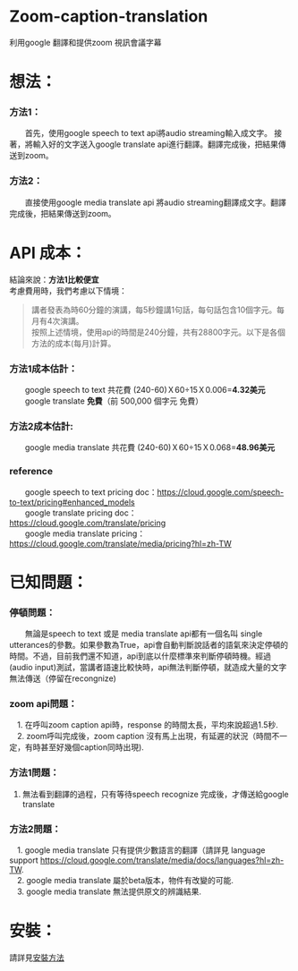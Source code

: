 # Zoom-caption-translation
利用google 翻譯和提供zoom 視訊會議字幕
# 想法：    
### 方法1：   
&emsp;&emsp;首先，使用google speech to text api將audio streaming輸入成文字。 
接著，將輸入好的文字送入google translate api進行翻譯。翻譯完成後，把結果傳送到zoom。    
### 方法2：
&emsp;&emsp;直接使用google media translate api 將audio streaming翻譯成文字。翻譯完成後，把結果傳送到zoom。    

# API 成本：
結論來說：**方法1比較便宜**     
考慮費用時，我們考慮以下情境：    
>講者發表為時60分鐘的演講，每5秒鐘講1句話，每句話包含10個字元。每月有4次演講。  
按照上述情境，使用api的時間是240分鐘，共有28800字元。以下是各個方法的成本(每月)計算。 
### 方法1成本估計：    
&emsp;&emsp;google speech to text 共花費 (240-60)Ｘ60÷15Ｘ0.006=**4.32美元**   
&emsp;&emsp;google translate **免費**（前 500,000 個字元 免費） 
### 方法2成本估計:
&emsp;&emsp;google media translate 共花費 (240-60)Ｘ60÷15Ｘ0.068=**48.96美元**   
### reference 
&emsp;&emsp;google speech to text pricing doc：https://cloud.google.com/speech-to-text/pricing#enhanced_models   
&emsp;&emsp;google translate pricing doc：https://cloud.google.com/translate/pricing   
&emsp;&emsp;google media translate pricing：https://cloud.google.com/translate/media/pricing?hl=zh-TW   
# 已知問題：
### 停頓問題：
&emsp;&emsp;無論是speech to text 或是 media translate api都有一個名叫 single utterances的參數。如果參數為True，api會自動判斷說話者的語氣來決定停頓的時間。不過，目前我們還不知道，api到底以什麼標準來判斷停頓時機。經過(audio input)測試，當講者語速比較快時，api無法判斷停頓，就造成大量的文字無法傳送（停留在recongnize)
### zoom api問題：
&emsp;1. 在呼叫zoom caption api時，response 的時間太長，平均來說超過1.5秒.   
&emsp;2. zoom呼叫完成後，zoom caption 沒有馬上出現，有延遲的狀況（時間不一定，有時甚至好幾個caption同時出現).   
### 方法1問題：
1. 無法看到翻譯的過程，只有等待speech recognize 完成後，才傳送給google translate  

### 方法2問題：
&emsp;1. google media translate 只有提供少數語言的翻譯（請詳見 language support https://cloud.google.com/translate/media/docs/languages?hl=zh-TW.   
&emsp;2. google media translate 屬於beta版本，物件有改變的可能.   
&emsp;3. google media translate 無法提供原文的辨識結果.   
# 安裝： 
請詳見[安裝方法](https://github.com/xellosiris/zoom-caption-translation/blob/main/install.md)
